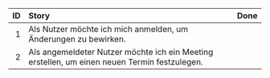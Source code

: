 | ID | Story | Done | 
|---:| :---  | --- |
| 1  | Als Nutzer möchte ich mich anmelden, um Änderungen zu bewirken. | |
| 2  | Als angemeldeter Nutzer möchte ich ein Meeting erstellen, um einen neuen Termin festzulegen. | |
